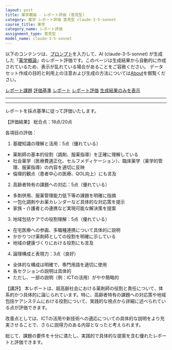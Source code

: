 ```yaml
---
layout: post
title: 薬学概論 - レポート評価 (意見型)
category: 薬学 レポート評価 意見型 claude-3-5-sonnet
course_title: 薬学
category_name: レポート評価
assignment_type: 意見型
model_name: claude-3-5-sonnet
---
```


以下のコンテンツは、[プロンプト](http://127.0.0.1:8000/generated/薬学/claude-3-5-sonnet/prompt_レポート評価-意見型.md)を入力して、AI (claude-3-5-sonnet) が生成した「[薬学概論](/contents/薬学/)」のレポート評価です。このページは生成結果から自動的に作成されているため、表示が乱れている場合があることをご容赦ください。
データセット作成の目的と利用上の注意および生成の方法については[About](/About)を御覧ください。

[レポート課題](../レポート課題-意見型)
[評価基準](../評価基準-意見型)
[レポート](../レポート-意見型)
[レポート評価](../レポート評価-意見型)
[生成結果のみを表示](http://127.0.0.1:8000/generated/薬学/claude-3-5-sonnet/レポート評価-意見型.md)
  

***
***
  
レポートを採点基準に従って評価いたします。

【評価結果】
総合点：18点/20点

各項目の評価：

1. 基礎知識の理解と活用：5点（優れている）
- 薬剤師の基本的役割（調剤、服薬指導）を正確に理解している
- 社会薬学（医療費適正化、セルフメディケーション）、臨床薬学（薬学的管理、服薬指導）の内容を適切に反映
- 倫理的観点（患者中心の医療、QOL向上）にも言及

2. 高齢者特有の課題への対応：5点（優れている）
- 多剤併用、服薬管理能力低下等の課題を明確に指摘
- 一包化調剤やお薬カレンダーなど具体的な対応策を提示
- 家族・介護者との連携など実現可能な解決策を提案

3. 地域包括ケアでの役割理解：5点（優れている）
- 在宅医療への参画、多職種連携について具体的に説明
- かかりつけ薬剤師としての役割を明確に示している
- 地域の健康づくりにおける役割にも言及

4. 論理構成と表現力：3点（良好）
- 全体的な構成は明確で、専門用語を適切に使用
- 各セクションの説明は具体的
- ただし、一部の説明（例：ICTの活用）がやや簡略的

【講評】
本レポートは、超高齢社会における薬剤師の役割と責任について、体系的かつ具体的に論じられています。特に、高齢者特有の課題への対応策や地域包括ケアシステムにおける役割について、実践的な視点から詳細に述べられている点が評価できます。

改善点としては、ICTの活用や新技術への適応についての具体的な説明をより充実させることで、さらに説得力のある内容となったと考えられます。

総じて、課題の要件を十分に満たし、実践的で具体的な提案を含む優れたレポートと評価できます。
